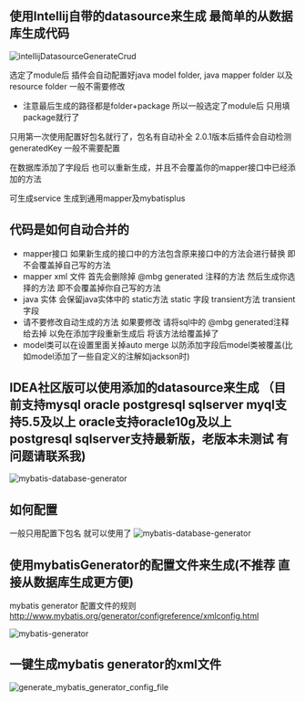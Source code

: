 ## 使用Intellij自带的datasource来生成 最简单的从数据库生成代码

![intellijDatasourceGenerateCrud](http://myimages.brucege.com/databaseCrud.gif)

选定了module后 插件会自动配置好java model folder, java mapper folder 以及 resource folder 一般不需要修改

* 注意最后生成的路径都是folder+package  所以一般选定了module后 只用填package就行了

只用第一次使用配置好包名就行了，包名有自动补全 2.0.1版本后插件会自动检测 generatedKey 一般不需要配置

在数据库添加了字段后 也可以重新生成，并且不会覆盖你的mapper接口中已经添加的方法

可生成service 生成到通用mapper及mybatisplus

## 代码是如何自动合并的
- mapper接口 如果新生成的接口中的方法包含原来接口中的方法会进行替换 即不会覆盖掉自己写的方法
- mapper xml 文件 首先会删除掉 @mbg generated 注释的方法 然后生成你选择的方法  即不会覆盖掉你自己写的方法
- java 实体 会保留java实体中的 static方法 static 字段 transient方法 transient字段
- 请不要修改自动生成的方法 如果要修改 请将sql中的 @mbg generated注释给去掉 以免在添加字段重新生成后 将该方法给覆盖掉了
- model类可以在设置里面关掉auto merge 以防添加字段后model类被覆盖(比如model添加了一些自定义的注解如jackson时)

## IDEA社区版可以使用添加的datasource来生成 （目前支持mysql oracle postgresql sqlserver  myql支持5.5及以上  oracle支持oracle10g及以上 postgresql sqlserver支持最新版，老版本未测试 有问题请联系我) 

![mybatis-database-generator](http://myimages.brucege.com/configDatabaseToUseMybatisGenerator.gif)

## 如何配置

一般只用配置下包名 就可以使用了
![mybatis-database-generator](http://myimages.brucege.com/DatabaseGenerateSetting.png)

## 使用mybatisGenerator的配置文件来生成(不推荐 直接从数据库生成更方便)

 mybatis generator 配置文件的规则   
  http://www.mybatis.org/generator/configreference/xmlconfig.html

![mybatis-generator](http://myimages.brucege.com/2017_08_06_mybatis_generator.gif)
    
## 一键生成mybatis generator的xml文件

![generate_mybatis_generator_config_file](http://myimages.brucege.com/generate_mybatis_generator_config_file.gif)
